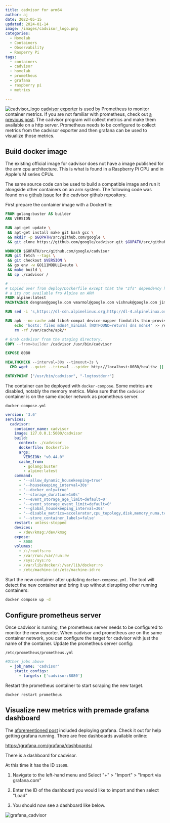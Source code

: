 ```yaml
---
title: cadvisor for arm64
author: aj
date: 2022-05-15
updated: 2024-01-14
image: /images/cadvisor_logo.png
categories:
  - Homelab
  - Containers
  - Observability
  - Rasperry Pi
tags:
  - containers
  - cadvisor
  - homelab
  - prometheus
  - grafana
  - raspberry pi
  - metrics

---
```


![cadvisor_logo](/images/cadvisor_logo.png)
[cadvisor exporter][1] is used by Prometheus to monitor container metrics. If you are not familiar with prometheus, check out [a previous post][2]. The cadvisor program will collect metrics and make them available on a http server. Prometheus needs to be configured to collect metrics from the cadvisor exporter and then grafana can be used to visualize those metrics.

## Build docker image

The existing official image for cadvisor does not have a image published for the arm cpu architecture. This is what is found in a Raspberry Pi CPU and in Apple's M series CPUs.

The same source code can be used to build a compatible image and run it alongside other containers on an arm system. The following code was found on a [github issue][3] for the cadvisor github repository.

First prepare the container image with a Dockerfile:

```Dockerfile
FROM golang:buster AS builder
ARG VERSION

RUN apt-get update \
 && apt-get install make git bash gcc \
 && mkdir -p $GOPATH/src/github.com/google \
 && git clone https://github.com/google/cadvisor.git $GOPATH/src/github.com/google/cadvisor

WORKDIR $GOPATH/src/github.com/google/cadvisor
RUN git fetch --tags \
 && git checkout $VERSION \
 && go env -w GO111MODULE=auto \
 && make build \
 && cp ./cadvisor /

# ------------------------------------------
# Copied over from deploy/Dockerfile except that the "zfs" dependency has been removed
# a its not available fro Alpine on ARM
FROM alpine:latest
MAINTAINER dengnan@google.com vmarmol@google.com vishnuk@google.com jimmidyson@gmail.com stclair@google.com

RUN sed -i 's,https://dl-cdn.alpinelinux.org,http://dl-4.alpinelinux.org,g' /etc/apk/repositories

RUN apk --no-cache add libc6-compat device-mapper findutils thin-provisioning-tools && \
    echo 'hosts: files mdns4_minimal [NOTFOUND=return] dns mdns4' >> /etc/nsswitch.conf && \
    rm -rf /var/cache/apk/*

# Grab cadvisor from the staging directory.
COPY --from=builder /cadvisor /usr/bin/cadvisor

EXPOSE 8080

HEALTHCHECK --interval=30s --timeout=3s \
  CMD wget --quiet --tries=1 --spider http://localhost:8080/healthz || exit 1

ENTRYPOINT ["/usr/bin/cadvisor", "-logtostderr"]
```

The container can be deployed with `docker-compose`. Some metrics are disabled, notably the memory metrics. Make sure that the `cadvisor` container is on the same docker network as prometheus server.

`docker-compose.yml`

```yaml
version: '3.6'
services:
  cadvisor:
    container_name: cadvisor
    image: 127.0.0.1:5000/cadvisor
    build:
      context: ./cadvisor
      dockerfile: Dockerfile
      args:
        VERSION: "v0.44.0"
      cache_from:
        - golang:buster
        - alpine:latest
    command:
      - '--allow_dynamic_housekeeping=true'
      - '--housekeeping_interval=30s'
      - '--docker_only=true'
      - '--storage_duration=1m0s'
      - '--event_storage_age_limit=default=0'
      - '--event_storage_event_limit=default=0'
      - '--global_housekeeping_interval=30s'
      - '--disable_metrics=accelerator,cpu_topology,disk,memory_numa,tcp,udp,percpu,sched,process,hugetlb,referenced_memory,resctrl,cpuset,advtcp,memory_numa'
      - '--store_container_labels=false'
    restart: unless-stopped
    devices:
      - /dev/kmsg:/dev/kmsg
    expose:
      - 8080
    volumes:
      - /:/rootfs:ro
      - /var/run:/var/run:rw
      - /sys:/sys:ro
      - /var/lib/docker/:/var/lib/docker:ro
      - /etc/machine-id:/etc/machine-id:ro
```

Start the new container after updating `docker-compose.yml`. The tool will detect the new container and bring it up without disrupting other running containers:

```bash
docker compose up -d
```

## Configure prometheus server

Once cadvisor is running, the prometheus server needs to be configured to monitor the new exporter. When cadvisor and prometheus are on the same container network, you can configure the target for cadvisor with just the name of the container. Update the prometheus server config:

`/etc/prometheus/prometheus.yml`

```yaml
#Other jobs above
  - job_name: 'cadvisor'
    static_configs:
      - targets: ['cadvisor:8080']
  ```

Restart the prometheus container to start scraping the new target.

`docker restart prometheus`

## Visualize new metrics with premade grafana dashboard

The [aforementioned post][2] included deploying grafana. Check it out for help getting grafana running. There are free dashboards available online:

https://grafana.com/grafana/dashboards/

There is a dashboard for cadvisor.

At this time it has the ID `11600`.

1. Navigate to the left-hand menu and Select "+" > "Import" > "Import via grafana.com"

2. Enter the ID of the dashboard you would like to import and then select "Load"

3. You should now see a dashboard like below.

![grafana_cadvisor](/images/grafana_cadvisor.png)

 [1]: https://github.com/google/cadvisor
 [2]: /posts/prometheus/
 [3]: https://github.com/google/cadvisor/issues/1236
